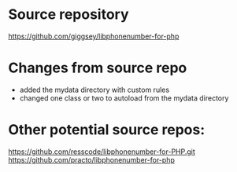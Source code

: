 # Source repository
https://github.com/giggsey/libphonenumber-for-php


# Changes from source repo
- added the mydata directory with custom rules
- changed one class or two to autoload from the mydata directory

# Other potential source repos:
https://github.com/resscode/libphonenumber-for-PHP.git
https://github.com/practo/libphonenumber-for-php
